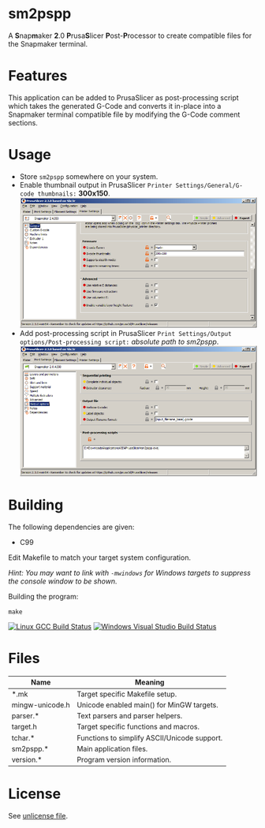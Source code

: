 sm2pspp
=======

A **S**nap**m**aker **2**.0 **P**rusa**S**licer **P**ost-**P**rocessor to create compatible files for the Snapmaker terminal.

Features
========

This application can be added to PrusaSlicer as post-processing script which takes the generated G-Code and converts it in-place into a Snapmaker terminal compatible file by modifying the G-Code comment sections.

Usage
=====

* Store `sm2pspp` somewhere on your system.
* Enable thumbnail output in PrusaSlicer `Printer Settings/General/G-code thumbnails:` **300x150**.
  ![G-Code Thumbnail Setting](doc/thumbnail.png)
* Add post-processing script in PrusaSlicer `Print Settings/Output options/Post-processing script:` *absolute path to sm2pspp*.
  ![Post-processing Script](doc/postProcessor.png)

Building
========

The following dependencies are given:  
- C99

Edit Makefile to match your target system configuration.

_Hint: You may want to link with `-mwindows` for Windows targets to suppress the console window to be shown._

Building the program:  

    make

[![Linux GCC Build Status](https://img.shields.io/travis/daniel-starke/sm2pspp/main.svg?label=Linux)](https://travis-ci.org/daniel-starke/sm2pspp)
[![Windows Visual Studio Build Status](https://img.shields.io/appveyor/ci/danielstarke/sm2pspp/main.svg?label=Windows)](https://ci.appveyor.com/project/danielstarke/sm2pspp)    

Files
=====

|Name           |Meaning
|---------------|--------------------------------------------
|*.mk           |Target specific Makefile setup.
|mingw-unicode.h|Unicode enabled main() for MinGW targets.
|parser.*       |Text parsers and parser helpers.
|target.h       |Target specific functions and macros.
|tchar.*        |Functions to simplify ASCII/Unicode support.
|sm2pspp.*      |Main application files.
|version.*      |Program version information.

License
=======

See [unlicense file](LICENSE).  

